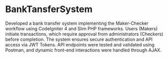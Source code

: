 # BankTansferSystem
Developed a bank transfer system implementing the Maker-Checker workflow using CodeIgniter 4 and Slim PHP frameworks. Users (Makers) initiate transactions, which require approval from administrators (Checkers) before completion. The system ensures secure authentication and API access via JWT Tokens. API endpoints were tested and validated using Postman, and dynamic front-end interactions were handled through AJAX.
